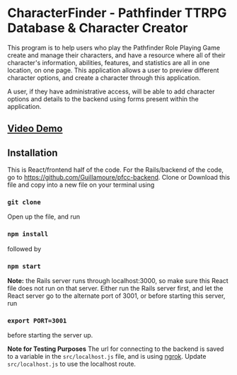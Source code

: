 # CharacterFinder - Pathfinder TTRPG Database & Character Creator

This program is to help users who play the Pathfinder Role Playing Game create and manage their characters, and have a resource where all of their character's information, abilities, features, and statistics are all in one location, on one page. This application allows a user to preview different character options, and create a character through this application.

A user, if they have administrative access, will be able to add character options and details to the backend using forms present within the application.

## [Video Demo](https://youtu.be/0fllOlI-XsM)

## Installation

This is React/frontend half of the code. For the Rails/backend of the code, go to https://github.com/Guillamoure/pfcc-backend. Clone or Download this file and copy into a new file on your terminal using


### `git clone`


Open up the file, and run

### `npm install`

followed by

### `npm start`

**Note:** the Rails server runs through localhost:3000, so make sure this React file does not run on that server. Either run the Rails server first, and let the React server go to the alternate port of 3001, or before starting this server, run

### `export PORT=3001`

before starting the server up.


**Note for Testing Purposes**
The url for connecting to the backend is saved to a variable in the `src/localhost.js` file, and is using [ngrok](https://ngrok.com/). Update `src/localhost.js` to use the localhost route.
